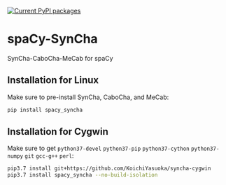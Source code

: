 [![Current PyPI packages](https://badge.fury.io/py/spacy_syncha.svg)](https://pypi.org/project/spacy_syncha/)

# spaCy-SynCha

SynCha-CaboCha-MeCab for spaCy

## Installation for Linux

Make sure to pre-install SynCha, CaboCha, and MeCab:

```sh
pip install spacy_syncha
```

## Installation for Cygwin

Make sure to get `python37-devel` `python37-pip` `python37-cython` `python37-numpy` `git` `gcc-g++` `perl`:

```sh
pip3.7 install git+https://github.com/KoichiYasuoka/syncha-cygwin
pip3.7 install spacy_syncha --no-build-isolation
```

